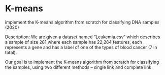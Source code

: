 # K-means
implement the K-means algorithm from scratch for classifying DNA samples (2020)


Description:
We are given a dataset named “Leukemia.csv” which describes a sample of size 281 where each sample has 22,284 features, each represents a gene and has a label of one of the types of blood cancer (7 in total).

Our goal is to implement the K-means algorithm from scratch for classifying the samples, using two different methods – single link and complete link
